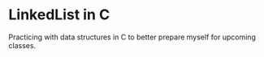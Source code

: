 # LinkedList in C

Practicing with data structures in C to better prepare myself for upcoming classes.
